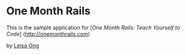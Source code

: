 # One Month Rails

This is the sample application for 
[*One Month Rails: Teach Yourself to Code*] (http://onemonthrails.com)

by [Leisa Ong](http://leisaong.com)